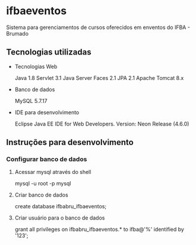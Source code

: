 # ifbaeventos
Sistema para gerenciamentos de cursos oferecidos em enventos do IFBA - Brumado


## Tecnologias utilizadas

* Tecnologias Web

	Java 1.8
	Servlet 3.1
	Java Server Faces 2.1
	JPA 2.1
	Apache Tomcat 8.x	

* Banco de dados

	MySQL 5.7.17
	
* IDE para desenvolvimento

	Eclipse Java EE IDE for Web Developers.
	Version: Neon Release (4.6.0)


## Instruções para desenvolvimento

### Configurar banco de dados

1. Acessar mysql através do shell

	mysql -u root -p mysql

2. Criar banco de dados

	create database ifbabru_ifbaeventos;

3. Criar usuário para o banco de dados

	 grant all privileges on ifbabru_ifbaeventos.* to ifba@'%' identified by '123';
